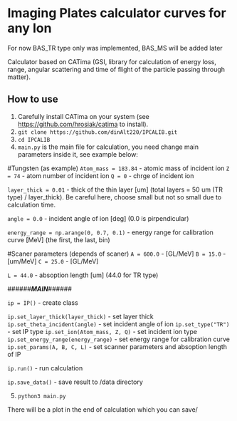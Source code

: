 # Imaging Plates calculator curves for any Ion

For now BAS_TR type only was implemented, BAS_MS will be added later

Calculator based on CATima (GSI, library for calculation of energy loss, range, angular scattering and time of flight of the particle passing through matter).

## How to use

1. Carefully install CATima on your system (see https://github.com/hrosiak/catima to install).
2. `git clone https://github.com/dinAlt220/IPCALIB.git`
3. `cd IPCALIB`
4. `main.py` is the main file for calculation, you need change main parameters inside it, see example below:

#Tungsten (as example)
`Atom_mass = 183.84` - atomic mass of incident ion
`Z = 74` - atom number of incident ion
`Q = 0` - chrge of incident ion


`layer_thick = 0.01` - thick of the thin layer [um] (total layers = 50 um (TR type) / layer_thick). Be careful here, choose small but not so small due to calculation time.

`angle = 0.0` - incident angle of ion [deg] (0.0 is pirpendicular)

`energy_range = np.arange(0, 0.7, 0.1)` - energy range for calibration curve [MeV] (the first, the last, bin)


#Scaner parameters (depends of scaner)
`A = 600.0` - [GL/MeV]
`B = 15.0` - [um/MeV]
`C = 25.0` - [GL/MeV]

`L = 44.0` - absoption length [um] (44.0 for TR type)


######___MAIN___######

`ip = IP()` - create class

`ip.set_layer_thick(layer_thick)` - set layer thick
`ip.set_theta_incident(angle)` - set incident angle of ion
`ip.set_type("TR")` - set IP type
`ip.set_ion(Atom_mass, Z, Q)` - set incident ion type
`ip.set_energy_range(energy_range)` - set energy range for calibration curve
`ip.set_params(A, B, C, L)` - set scanner parameters and absoption length of IP

`ip.run()` - run calculation

`ip.save_data()` - save result to /data directory 

5. `python3 main.py`

There will be a plot in the end of calculation which you can save/
